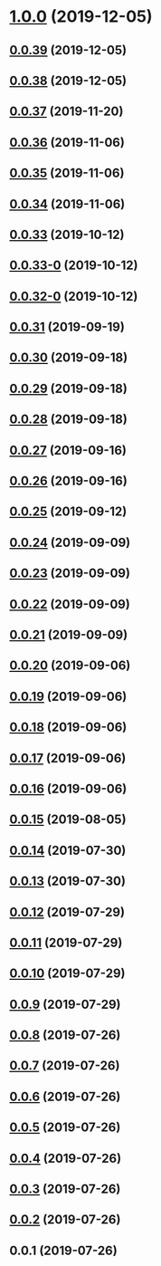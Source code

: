 <a name="1.0.0"></a>
# [1.0.0](https://github.com/git-lt/qiejs/compare/v0.0.39...v1.0.0) (2019-12-05)



<a name="0.0.39"></a>
## [0.0.39](https://github.com/git-lt/qiejs/compare/v0.0.38...v0.0.39) (2019-12-05)



<a name="0.0.38"></a>
## [0.0.38](https://github.com/git-lt/qiejs/compare/v0.0.37...v0.0.38) (2019-12-05)



<a name="0.0.37"></a>
## [0.0.37](https://github.com/git-lt/qiejs/compare/v0.0.36...v0.0.37) (2019-11-20)



<a name="0.0.36"></a>
## [0.0.36](https://github.com/git-lt/qiejs/compare/v0.0.35...v0.0.36) (2019-11-06)



<a name="0.0.35"></a>
## [0.0.35](https://github.com/git-lt/qiejs/compare/v0.0.34...v0.0.35) (2019-11-06)



<a name="0.0.34"></a>
## [0.0.34](https://github.com/git-lt/qiejs/compare/v0.0.33...v0.0.34) (2019-11-06)



<a name="0.0.33"></a>
## [0.0.33](https://github.com/git-lt/qiejs/compare/v0.0.33-0...v0.0.33) (2019-10-12)



<a name="0.0.33-0"></a>
## [0.0.33-0](https://github.com/git-lt/qiejs/compare/v0.0.32-0...v0.0.33-0) (2019-10-12)



<a name="0.0.32-0"></a>
## [0.0.32-0](https://github.com/git-lt/qiejs/compare/v0.0.31...v0.0.32-0) (2019-10-12)



<a name="0.0.31"></a>
## [0.0.31](https://github.com/git-lt/qiejs/compare/v0.0.30...v0.0.31) (2019-09-19)



<a name="0.0.30"></a>
## [0.0.30](https://github.com/git-lt/qiejs/compare/v0.0.29...v0.0.30) (2019-09-18)



<a name="0.0.29"></a>
## [0.0.29](https://github.com/git-lt/qiejs/compare/v0.0.28...v0.0.29) (2019-09-18)



<a name="0.0.28"></a>
## [0.0.28](https://github.com/git-lt/qiejs/compare/v0.0.27...v0.0.28) (2019-09-18)



<a name="0.0.27"></a>
## [0.0.27](https://github.com/git-lt/qiejs/compare/v0.0.26...v0.0.27) (2019-09-16)



<a name="0.0.26"></a>
## [0.0.26](https://github.com/git-lt/qiejs/compare/v0.0.25...v0.0.26) (2019-09-16)



<a name="0.0.25"></a>
## [0.0.25](https://github.com/git-lt/qiejs/compare/v0.0.24...v0.0.25) (2019-09-12)



<a name="0.0.24"></a>
## [0.0.24](https://github.com/git-lt/qiejs/compare/v0.0.23...v0.0.24) (2019-09-09)



<a name="0.0.23"></a>
## [0.0.23](https://github.com/git-lt/qiejs/compare/v0.0.22...v0.0.23) (2019-09-09)



<a name="0.0.22"></a>
## [0.0.22](https://github.com/git-lt/qiejs/compare/v0.0.21...v0.0.22) (2019-09-09)



<a name="0.0.21"></a>
## [0.0.21](https://github.com/git-lt/qiejs/compare/v0.0.20...v0.0.21) (2019-09-09)



<a name="0.0.20"></a>
## [0.0.20](https://github.com/git-lt/qiejs/compare/v0.0.19...v0.0.20) (2019-09-06)



<a name="0.0.19"></a>
## [0.0.19](https://github.com/git-lt/qiejs/compare/v0.0.18...v0.0.19) (2019-09-06)



<a name="0.0.18"></a>
## [0.0.18](https://github.com/git-lt/qiejs/compare/v0.0.17...v0.0.18) (2019-09-06)



<a name="0.0.17"></a>
## [0.0.17](https://github.com/git-lt/qiejs/compare/v0.0.16...v0.0.17) (2019-09-06)



<a name="0.0.16"></a>
## [0.0.16](https://github.com/git-lt/qiejs/compare/v0.0.15...v0.0.16) (2019-09-06)



<a name="0.0.15"></a>
## [0.0.15](https://github.com/git-lt/qiejs/compare/v0.0.14...v0.0.15) (2019-08-05)



<a name="0.0.14"></a>
## [0.0.14](https://github.com/git-lt/qiejs/compare/v0.0.13...v0.0.14) (2019-07-30)



<a name="0.0.13"></a>
## [0.0.13](https://github.com/git-lt/qiejs/compare/v0.0.12...v0.0.13) (2019-07-30)



<a name="0.0.12"></a>
## [0.0.12](https://github.com/git-lt/qiejs/compare/v0.0.11...v0.0.12) (2019-07-29)



<a name="0.0.11"></a>
## [0.0.11](https://github.com/git-lt/qiejs/compare/v0.0.10...v0.0.11) (2019-07-29)



<a name="0.0.10"></a>
## [0.0.10](https://github.com/git-lt/qiejs/compare/v0.0.9...v0.0.10) (2019-07-29)



<a name="0.0.9"></a>
## [0.0.9](https://github.com/git-lt/qiejs/compare/v0.0.8...v0.0.9) (2019-07-29)



<a name="0.0.8"></a>
## [0.0.8](https://github.com/git-lt/qiejs/compare/v0.0.7...v0.0.8) (2019-07-26)



<a name="0.0.7"></a>
## [0.0.7](https://github.com/git-lt/qiejs/compare/v0.0.6...v0.0.7) (2019-07-26)



<a name="0.0.6"></a>
## [0.0.6](https://github.com/git-lt/qiejs/compare/v0.0.5...v0.0.6) (2019-07-26)



<a name="0.0.5"></a>
## [0.0.5](https://github.com/git-lt/qiejs/compare/v0.0.4...v0.0.5) (2019-07-26)



<a name="0.0.4"></a>
## [0.0.4](https://github.com/git-lt/qiejs/compare/v0.0.3...v0.0.4) (2019-07-26)



<a name="0.0.3"></a>
## [0.0.3](https://github.com/git-lt/qiejs/compare/v0.0.2...v0.0.3) (2019-07-26)



<a name="0.0.2"></a>
## [0.0.2](https://github.com/git-lt/qiejs/compare/v0.0.1...v0.0.2) (2019-07-26)



<a name="0.0.1"></a>
## 0.0.1 (2019-07-26)



